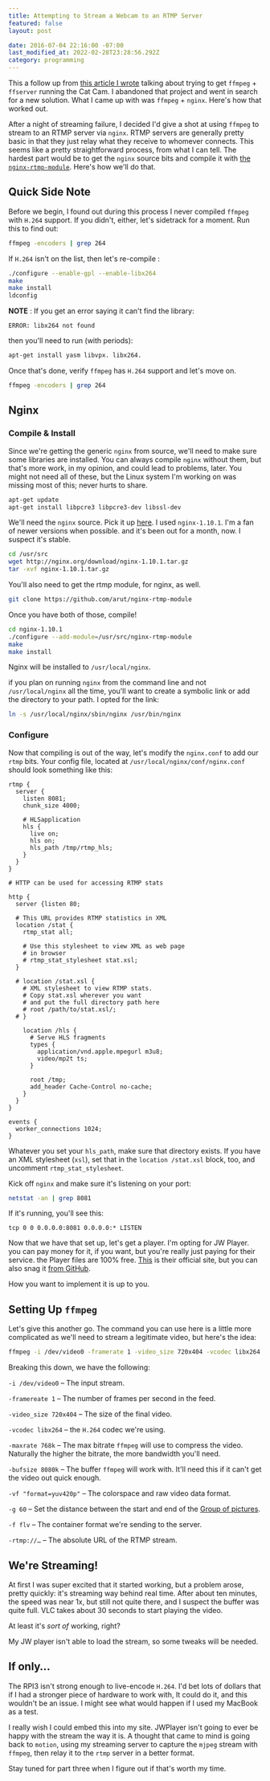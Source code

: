 ```yaml
---
title: Attempting to Stream a Webcam to an RTMP Server
featured: false
layout: post

date: 2016-07-04 22:16:00 -07:00
last_modified_at: 2022-02-28T23:28:56.292Z
category: programming
---
```


This a follow up from [this article I wrote](/fighting-ffmpeg/) talking about trying to get `ffmpeg` + `ffserver` running the Cat Cam. I abandoned that project and went in search for a new solution. What I came up with was `ffmpeg` + `nginx`. Here's how that worked out.

After a night of streaming failure, I decided I'd give a shot at using `ffmpeg` to stream to an RTMP server via `nginx`. RTMP servers are generally pretty basic in that they just relay what they receive to whomever connects. This seems like a pretty straightforward process, from what I can tell. The hardest part would be to get the `nginx` source bits and compile it with [the `nginx-rtmp-module`](https://github.com/arut/nginx-rtmp-module). Here's how we'll do that.

## Quick Side Note

Before we begin, I found out during this process I never compiled `ffmpeg` with `H.264` support. If you didn't, either, let's sidetrack for a moment. Run this to find out:

```sh
ffmpeg -encoders | grep 264
```

If `H.264` isn't on the list, then let's re-compile :

```sh
./configure --enable-gpl --enable-libx264
make
make install
ldconfig
```

**NOTE** : If you get an error saying it can't find the library:

```
ERROR: libx264 not found
```

then you'll need to run (with periods):

```sh
apt-get install yasm libvpx. libx264.
```

Once that's done, verify `ffmpeg` has `H.264` support and let's move on.

```sh
ffmpeg -encoders | grep 264
```

## Nginx

### Compile & Install

Since we're getting the generic `nginx` from source, we'll need to make sure some libraries are installed. You can always compile `nginx` without them, but that's more work, in my opinion, and could lead to problems, later. You might not need all of these, but the Linux system I'm working on was missing most of this; never hurts to share.

```sh
apt-get update
apt-get install libpcre3 libpcre3-dev libssl-dev
```

We'll need the `nginx` source. Pick it up [here](http://nginx.org/download/). I used `nginx-1.10.1`. I'm a fan of newer versions when possible. and it's been out for a month, now. I suspect it's stable.

```sh
cd /usr/src
wget http://nginx.org/download/nginx-1.10.1.tar.gz
tar -xvf nginx-1.10.1.tar.gz
```

You'll also need to get the rtmp module, for nginx, as well.

```sh
git clone https://github.com/arut/nginx-rtmp-module
```

Once you have both of those, compile!

```sh
cd nginx-1.10.1
./configure --add-module=/usr/src/nginx-rtmp-module
make
make install
```

Nginx will be installed to `/usr/local/nginx`.

if you plan on running `nginx` from the command line and not `/usr/local/nginx` all the time, you'll want to create a symbolic link or add the directory to your path. I opted for the link:

```sh
ln -s /usr/local/nginx/sbin/nginx /usr/bin/nginx
```

### Configure

Now that compiling is out of the way, let's modify the `nginx.conf` to add our `rtmp` bits. Your config file, located at `/usr/local/nginx/conf/nginx.conf` should look something like this:

```
rtmp {
  server {
    listen 8081;
    chunk_size 4000;
    
    # HLSapplication 
    hls {
      live on;
      hls on;
      hls_path /tmp/rtmp_hls;
    }
  }
}
  
# HTTP can be used for accessing RTMP stats

http {
  server {listen 80;
  
  # This URL provides RTMP statistics in XML
  location /stat {
    rtmp_stat all;
    
    # Use this stylesheet to view XML as web page
    # in browser
    # rtmp_stat_stylesheet stat.xsl;
  }
  
  # location /stat.xsl {
    # XML stylesheet to view RTMP stats.
    # Copy stat.xsl wherever you want
    # and put the full directory path here
    # root /path/to/stat.xsl/;
  # }
    
    location /hls {
      # Serve HLS fragments
      types {
        application/vnd.apple.mpegurl m3u8;
        video/mp2t ts;
      }
      
      root /tmp;
      add_header Cache-Control no-cache;
    }
  }
}

events { 
  worker_connections 1024; 
}
```

Whatever you set your `hls_path`, make sure that directory exists. If you have an XML stylesheet (`xsl`), set that in the `location /stat.xsl` block, too, and uncomment `rtmp_stat_stylesheet`.

Kick off `nginx` and make sure it's listening on your port:

```sh
netstat -an | grep 8081
```

If it's running, you'll see this:

```
tcp 0 0 0.0.0.0:8081 0.0.0.0:* LISTEN
```

Now that we have that set up, let's get a player. I'm opting for JW Player. you can pay money for it, if you want, but you're really just paying for their service. the Player files are 100% free. [This](https://www.jwplayer.com/pricing/) is their official site, but you can also snag it [from GitHub](https://github.com/jwplayer/jwplayer).

How you want to implement it is up to you.

## Setting Up `ffmpeg`

Let's give this another go. The command you can use here is a little more complicated as we'll need to stream a legitimate video, but here's the idea:

```sh
ffmpeg -i /dev/video0 -framerate 1 -video_size 720x404 -vcodec libx264 -maxrate 768k -bufsize 8080k -vf "format=yuv420p" -g 60 -f flv rtmp://example.com:8081/hls/live
```

Breaking this down, we have the following:

`-i /dev/video0` – The input stream.

`-framereate 1` – The number of frames per second in the feed.

`-video_size 720x404` – The size of the final video.

`-vcodec libx264` – the `H.264` codec we're using.

`-maxrate 768k` – The max bitrate `ffmpeg` will use to compress the video. Naturally the higher the bitrate, the more bandwidth you'll need.

`-bufsize 8080k` – The buffer `ffmpeg` will work with. It'll need this if it can't get the video out quick enough.

`-vf "format=yuv420p"` – The colorspace and raw video data format.

`-g 60` – Set the distance between the start and end of the [Group of pictures](https://en.wikipedia.org/wiki/Group_of_pictures).

`-f flv` – The container format we're sending to the server.

`-rtmp://…` – The absolute URL of the RTMP stream.

## We're Streaming!

At first I was super excited that it started working, but a problem arose, pretty quickly: it's streaming way behind real time. After about ten minutes, the speed was near 1x, but still not quite there, and I suspect the buffer was quite full. VLC takes about 30 seconds to start playing the video.

At least it's _sort of_ working, right?

My JW player isn't able to load the stream, so some tweaks will be needed.

## If only…

The RPI3 isn't strong enough to live-encode `H.264`. I'd bet lots of dollars that if I had a stronger piece of hardware to work with, It could do it, and this wouldn't be an issue. I might see what would happen if I used my MacBook as a test.

I really wish I could embed this into my site. JWPlayer isn't going to ever be happy with the stream the way it is. A thought that came to mind is going back to `motion`, using my streaming server to capture the `mjpeg` stream with `ffmpeg`, then relay it to the `rtmp` server in a better format.

Stay tuned for part three when I figure out if that's worth my time.

